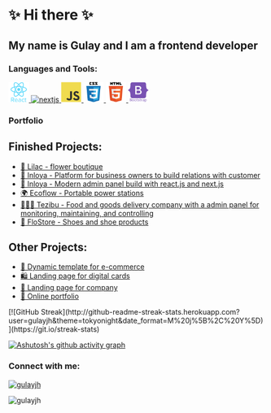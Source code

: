 <h1 align="left">✨ Hi there ✨</h1>
<h2 align="left">My name is Gulay and I am a frontend developer </h2>

<h3 align="left">Languages and Tools:</h3>
<p align="left">
  <a href="https://reactjs.org/" target="_blank" rel="noreferrer"> <img src="https://raw.githubusercontent.com/devicons/devicon/master/icons/react/react-original-wordmark.svg" alt="react" width="40" height="40"/> </a>
  <a href="https://nextjs.org/" target="_blank" rel="noreferrer"> <img src="https://cdn.worldvectorlogo.com/logos/nextjs-2.svg" alt="nextjs" width="40" height="40"/> </a> 
  <a href="https://developer.mozilla.org/en-US/docs/Web/JavaScript" target="_blank" rel="noreferrer"> <img src="https://raw.githubusercontent.com/devicons/devicon/master/icons/javascript/javascript-original.svg" alt="javascript" width="40" height="40"/> </a> 
  <a href="https://www.w3schools.com/css/" target="_blank" rel="noreferrer"> <img src="https://raw.githubusercontent.com/devicons/devicon/master/icons/css3/css3-original-wordmark.svg" alt="css3" width="40" height="40"/> </a> 
  <a href="https://www.w3.org/html/" target="_blank" rel="noreferrer"> <img src="https://raw.githubusercontent.com/devicons/devicon/master/icons/html5/html5-original-wordmark.svg" alt="html5" width="40" height="40"/> </a>
  <a href="https://getbootstrap.com" target="_blank" rel="noreferrer"> <img src="https://raw.githubusercontent.com/devicons/devicon/master/icons/bootstrap/bootstrap-plain-wordmark.svg" alt="bootstrap" width="40" height="40"/> </a> 
</p>
<h3 align="left">Portfolio</h3>
<h2>Finished Projects:</h2>
<ul> 
    <li><a href="https://www.lilac.az/" target="blank">🌸 Lilac - flower boutique</a></li>
    <li><a href="https://www.inloya.com/" target="blank">🚀 Inloya - Platform for business owners to build relations with customer</a></li>
    <li><a href="https://www.partner2.inloya.com/" target="blank">🚀 Inloya - Modern admin panel build with react.js and next.js</a></li>
    <li><a href="https://www.ecoflow.az/" target="blank">🌍 Ecoflow - Portable power stations</a></li>
    <li><a href="https://www.tezibu.az/" target="blank">🚴🏻‍♀️ Tezibu - Food and goods delivery company with a admin panel for monitoring, maintaining, and controlling</a></li>
    <li><a href="https://www.flostore.az/" target="blank">🥾 FloStore - Shoes and shoe products</a></li>
</ul>
<h2>Other Projects:</h2>
<ul>
    <li><a href="https://www.diet-store.vercel.app/" target="blank">🛒 Dynamic template for e-commerce</a></li>
    <li><a href="https://www.walletinloya.vercel.app/" target="blank">🛍️ Landing page for digital cards</a></li>
    <li><a href="https://www.all-in-one-ten.vercel.app/" target="blank">📌 Landing page for company</a></li>
    <li><a href="https://www.gulayjh.vercel.app/" target="blank">🎯 Online portfolio</a></li>
</ul>
[![GitHub Streak](http://github-readme-streak-stats.herokuapp.com?user=gulayjh&theme=tokyonight&date_format=M%20j%5B%2C%20Y%5D)](https://git.io/streak-stats)

[![Ashutosh's github activity graph](https://activity-graph.herokuapp.com/graph?username=gulayjh&theme=github)](https://github.com/ashutosh00710/github-readme-activity-graph)

<h3 align="left">Connect with me:</h3>
<p align="left">
<a href="https://linkedin.com/in/gulayjh" target="blank"><img align="center" src="https://raw.githubusercontent.com/rahuldkjain/github-profile-readme-generator/master/src/images/icons/Social/linked-in-alt.svg" alt="gulayjh" height="30" width="40" /></a>
</p>

<p align="left"> <img src="https://komarev.com/ghpvc/?username=gulayjh&label=Profile%20views&color=0e75b6&style=flat" alt="gulayjh" /> </p>
